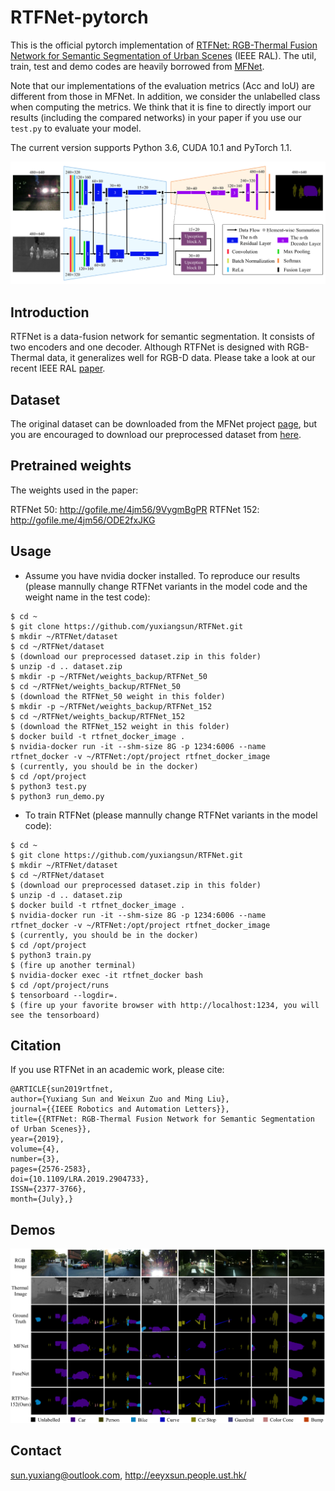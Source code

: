 # RTFNet-pytorch

This is the official pytorch implementation of [RTFNet: RGB-Thermal Fusion Network for Semantic Segmentation of Urban Scenes](https://github.com/yuxiangsun/RTFNet/blob/master/doc/RAL2019_RTFNet.pdf) (IEEE RAL). The util, train, test and demo codes are heavily borrowed from [MFNet](https://github.com/haqishen/MFNet-pytorch). 

Note that our implementations of the evaluation metrics (Acc and IoU) are different from those in MFNet. In addition, we consider the unlabelled class when computing the metrics. We think that it is fine to directly import our results (including the compared networks) in your paper if you use our `test.py` to evaluate your model.

The current version supports Python 3.6, CUDA 10.1 and PyTorch 1.1.

<img src="doc/network.png" width="900px"/>
  
## Introduction

RTFNet is a data-fusion network for semantic segmentation. It consists of two encoders and one decoder. Although RTFNet is designed with RGB-Thermal data, it generalizes well for RGB-D data. Please take a look at our recent IEEE RAL [paper](https://doi.org/10.1109/LRA.2019.2932874).
 
## Dataset
 
The original dataset can be downloaded from the MFNet project [page](https://www.mi.t.u-tokyo.ac.jp/static/projects/mil_multispectral/), but you are encouraged to download our preprocessed dataset from [here](http://gofile.me/4jm56/CfukComo1).

## Pretrained weights

The weights used in the paper:

RTFNet 50: http://gofile.me/4jm56/9VygmBgPR
RTFNet 152: http://gofile.me/4jm56/ODE2fxJKG

## Usage

* Assume you have nvidia docker installed. To reproduce our results (please mannully change RTFNet variants in the model code and the weight name in the test code):
```
$ cd ~ 
$ git clone https://github.com/yuxiangsun/RTFNet.git
$ mkdir ~/RTFNet/dataset
$ cd ~/RTFNet/dataset
$ (download our preprocessed dataset.zip in this folder)
$ unzip -d .. dataset.zip
$ mkdir -p ~/RTFNet/weights_backup/RTFNet_50
$ cd ~/RTFNet/weights_backup/RTFNet_50
$ (download the RTFNet_50 weight in this folder)
$ mkdir -p ~/RTFNet/weights_backup/RTFNet_152
$ cd ~/RTFNet/weights_backup/RTFNet_152
$ (download the RTFNet_152 weight in this folder)
$ docker build -t rtfnet_docker_image .
$ nvidia-docker run -it --shm-size 8G -p 1234:6006 --name rtfnet_docker -v ~/RTFNet:/opt/project rtfnet_docker_image
$ (currently, you should be in the docker)
$ cd /opt/project 
$ python3 test.py
$ python3 run_demo.py
```

* To train RTFNet (please mannully change RTFNet variants in the model code):
```
$ cd ~ 
$ git clone https://github.com/yuxiangsun/RTFNet.git
$ mkdir ~/RTFNet/dataset
$ cd ~/RTFNet/dataset
$ (download our preprocessed dataset.zip in this folder)
$ unzip -d .. dataset.zip
$ docker build -t rtfnet_docker_image .
$ nvidia-docker run -it --shm-size 8G -p 1234:6006 --name rtfnet_docker -v ~/RTFNet:/opt/project rtfnet_docker_image
$ (currently, you should be in the docker)
$ cd /opt/project 
$ python3 train.py
$ (fire up another terminal)
$ nvidia-docker exec -it rtfnet_docker bash
$ cd /opt/project/runs
$ tensorboard --logdir=.
$ (fire up your favorite browser with http://localhost:1234, you will see the tensorboard)
```

## Citation

If you use RTFNet in an academic work, please cite:

```
@ARTICLE{sun2019rtfnet,
author={Yuxiang Sun and Weixun Zuo and Ming Liu}, 
journal={{IEEE Robotics and Automation Letters}}, 
title={{RTFNet: RGB-Thermal Fusion Network for Semantic Segmentation of Urban Scenes}}, 
year={2019}, 
volume={4}, 
number={3}, 
pages={2576-2583}, 
doi={10.1109/LRA.2019.2904733}, 
ISSN={2377-3766}, 
month={July},}
```

## Demos

<img src="doc/demo.png" width="900px"/>

## Contact

sun.yuxiang@outlook.com, http://eeyxsun.people.ust.hk/

